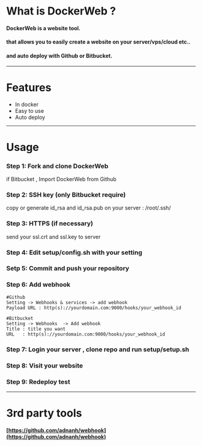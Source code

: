 # What is DockerWeb ?
#### DockerWeb is a website tool.

#### that allows you to easily create a website on your server/vps/cloud etc..

#### and auto deploy with Github or Bitbucket.

***

# Features
* In docker
* Easy to use
* Auto deploy

***

# Usage
### Step 1: Fork and clone DockerWeb
if Bitbucket , Import DockerWeb from Github

### Step 2: SSH key (only Bitbucket require)
copy or generate id_rsa and id_rsa.pub on your server : /root/.ssh/

### Step 3: HTTPS (if necessary)
send your ssl.crt and ssl.key to server

### Step 4: Edit setup/config.sh with your setting

### Setp 5: Commit and push your repository

### Step 6: Add webhook
```
#Github  
Setting -> Webhooks & services -> add webhook
Payload URL : http(s)://yourdomain.com:9000/hooks/your_webhook_id
```
```
#Bitbucket  
Setting -> Webhooks  -> Add webhook
Title : title you want
URL   : http(s)://yourdomain.com:9000/hooks/your_webhook_id
```

### Step 7: Login your server , clone repo and run setup/setup.sh

### Step 8: Visit your website

### Step 9: Redeploy test

***

# 3rd party tools
#### [https://github.com/adnanh/webhook](https://github.com/adnanh/webhook)
